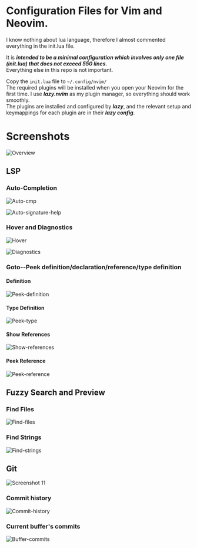 # Configuration Files for Vim and Neovim.

I know nothing about lua language, therefore I almost commented everything in the init.lua file. 

It is **_intended to be a minimal configuration which involves only one file (init.lua) that does not exceed 550 lines._**  
Everything else in this repo is not important.

Copy the `init.lua` file to `~/.config/nvim/`  
The required plugins will be installed when you open your Neovim for the first time. I use **_lazy.nvim_** as my plugin manager, so everything should work smoothly.  
The plugins are installed and configured by **_lazy_**, and the relevant setup and keymappings for each plugin are in their **_lazy config_**.

# Screenshots
![Overview](https://user-images.githubusercontent.com/78126249/209620932-6b244873-9da6-47a8-9eb3-91ce6051df0e.png)

## LSP
### Auto-Completion
![Auto-cmp](https://user-images.githubusercontent.com/78126249/209620000-b94f2812-b285-4614-803b-cc0b93657aa2.png)

![Auto-signature-help](https://user-images.githubusercontent.com/78126249/209620276-b3b1bc5f-b1f1-41fa-bd53-fb40745356d3.png)

### Hover and Diagnostics
![Hover](https://user-images.githubusercontent.com/78126249/209624149-55346f70-e4a7-4cd4-8526-f49afbb4870e.png)

![Diagnostics](https://user-images.githubusercontent.com/78126249/209623775-c9fcaaa0-3c17-40ac-a29f-f59e9c542c98.png)

### Goto--Peek definition/declaration/reference/type definition
#### Definition
![Peek-definition](https://user-images.githubusercontent.com/78126249/210198594-540b41bc-e8b2-49e5-b2b6-1994d0db92d1.png)
#### Type Definition
![Peek-type](https://user-images.githubusercontent.com/78126249/210198241-ed1bad3d-7c64-41f2-a89f-b62bd9589ddc.png)
#### Show References
![Show-references](https://user-images.githubusercontent.com/78126249/210198382-094c24a5-9ff8-4c6c-be11-464001864906.png)
#### Peek Reference
![Peek-reference](https://user-images.githubusercontent.com/78126249/210198385-85983106-c805-4d8f-9865-a867f5e57c4f.png)

## Fuzzy Search and Preview
### Find Files
![Find-files](https://user-images.githubusercontent.com/78126249/210262981-0f464ba5-54e2-4aa3-99ad-d55a381d89ac.png)

### Find Strings
![Find-strings](https://user-images.githubusercontent.com/78126249/210263020-d009c0c2-fdf4-4822-bcd7-474436212588.png)

## Git
![Screenshot 11](https://user-images.githubusercontent.com/78126249/209765272-57d87626-4d4f-48ad-b12a-80ef614fcd56.png)
### Commit history
![Commit-history](https://user-images.githubusercontent.com/78126249/210264043-faea9591-7ed4-47a5-aeea-70bba518c532.png)
### Current buffer's commits
![Buffer-commits](https://user-images.githubusercontent.com/78126249/210264091-c8a40c57-07d7-4a77-a5a5-5d7ccd1fdaf7.png)




